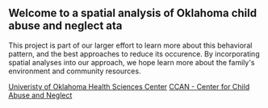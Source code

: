 ## Welcome to a spatial analysis of Oklahoma child abuse and neglect ata
This project is part of our larger effort to learn more about this behavioral pattern, and the best approaches to reduce its occurence.  By incorporating spatial analyses into our approach, we hope learn more about the family's environment and community resources.

[Univeristy of Oklahoma Health Sciences Center](http://ouhsc.edu/)
[CCAN - Center for Child Abuse and Neglect](http://www.oumedicine.com/pediatrics/department-sections/developmental-behavioral-pediatrics/center-on-child-abuse-and-neglect/research/child-welfare-services-research/oklahoma-children's-services-evaluation)